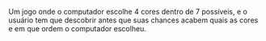Um jogo onde o computador escolhe 4 cores dentro de 7 possíveis, e o usuário tem que descobrir antes que suas chances acabem quais as cores e em que ordem o computador escolheu.
